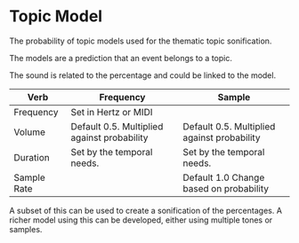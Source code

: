# Topic Model

The probability of topic models used for the thematic topic sonification. 

The models are a prediction that an event belongs to a topic. 

The sound is related to the percentage and could be linked to the model.

|**Verb** |**Frequency** | **Sample** |
| ------- | ------------ | ---------- |
| Frequency | Set in Hertz or MIDI |  |
| Volume | Default 0.5. Multiplied against probability | Default 0.5. Multiplied against probability   |
| Duration | Set by the temporal needs. | Set by the temporal needs. |
| Sample Rate |  | Default 1.0 Change based on probability|

A subset of this can be used to create a sonification of the percentages. A richer model using this can be developed, either using multiple tones or samples.
